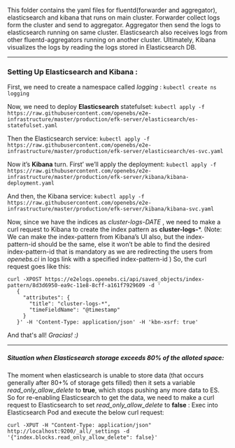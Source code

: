 This folder contains the yaml files for fluentd(forwarder and aggregator), elasticsearch and kibana that runs on main cluster. Forwarder collect logs form the cluster and send to aggregator. Aggregator then send the logs to elasticsearch running on same cluster. Elasticsearch also receives logs from other fluentd-aggregators running on another cluster. Ultimately, Kibana visualizes the logs by reading the logs stored in Elasticsearch DB.

---
### Setting Up Elasticsearch and Kibana :
First, we need to create a namespace called *logging* :
`kubectl create ns logging`

Now, we need to deploy **Elasticsearch** statefulset:
`kubectl apply -f https://raw.githubusercontent.com/openebs/e2e-infrastructure/master/production/efk-server/elasticsearch/es-statefulset.yaml`

Then the Elasticsearch service:
`kubectl apply -f https://raw.githubusercontent.com/openebs/e2e-infrastructure/master/production/efk-server/elasticsearch/es-svc.yaml`

Now it’s **Kibana** turn. First’ we’ll apply the deployment:
`kubectl apply -f https://raw.githubusercontent.com/openebs/e2e-infrastructure/master/production/efk-server/kibana/kibana-deployment.yaml`

And then, the Kibana service:
`kubectl apply -f https://raw.githubusercontent.com/openebs/e2e-infrastructure/master/production/efk-server/kibana/kibana-svc.yaml`


Now, since we have the indices  as *cluster-logs-DATE* , we need to make a curl request to Kibana to create the index pattern as **cluster-logs-***.
(Note: We can make the index-pattern from Kibana’s UI also, but the index-pattern-id should be the same, else it won’t be able to find the desired index-pattern-id that is mandatory as we are redirecting the users from *openebs.ci* in logs link with a specified index-pattern-id )
So, the curl request goes like this:

```
curl -XPOST https://e2elogs.openebs.ci/api/saved_objects/index-pattern/8d3d6950-ea9c-11e8-8cff-a161f7929609 -d '
   {
     "attributes": {
       "title": "cluster-logs-*",
       "timeFieldName": "@timestamp"
     }
   }' -H 'Content-Type: application/json' -H 'kbn-xsrf: true'
```
And that's all!   *Gracias! :)*

---
##### Situation when Elasticsearch storage exceeds 80% of the alloted space:
The moment when elasticsearch is unable to store data (that occurs generally after 80+% of storage gets filled) then it sets a variable *read_only_allow_delete* to **true**, which stops pushing any more data to ES. So for re-enabling Elasticsearch to get the data, we need to make a curl request to Elasticsearch to set *read_only_allow_delete* to **false** :
Exec into Elasticsearch Pod and execute the below curl request:
```
curl -XPUT -H "Content-Type: application/json" http://localhost:9200/_all/_settings -d '{"index.blocks.read_only_allow_delete": false}'
```